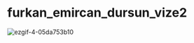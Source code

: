 # furkan_emircan_dursun_vize2




![ezgif-4-05da753b10](https://github.com/FurkanEmircanDursun/furkan_emircan_dursun_vize2/assets/63562726/750f2176-57b7-40ea-b206-457868f07264)

